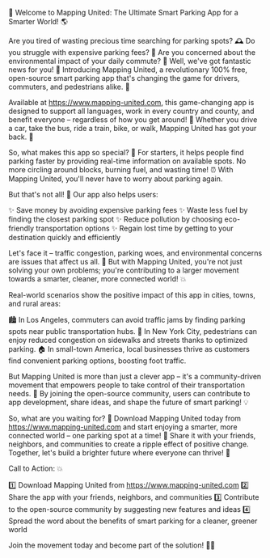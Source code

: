 🎉 Welcome to Mapping United: The Ultimate Smart Parking App for a Smarter World! 🌎

Are you tired of wasting precious time searching for parking spots? 🕰️ Do you struggle with expensive parking fees? 💸 Are you concerned about the environmental impact of your daily commute? 🌟 Well, we've got fantastic news for you! 🎉 Introducing Mapping United, a revolutionary 100% free, open-source smart parking app that's changing the game for drivers, commuters, and pedestrians alike. 🚀

Available at https://www.mapping-united.com, this game-changing app is designed to support all languages, work in every country and county, and benefit everyone – regardless of how you get around! 🌟 Whether you drive a car, take the bus, ride a train, bike, or walk, Mapping United has got your back. 🙏

So, what makes this app so special? 🔮 For starters, it helps people find parking faster by providing real-time information on available spots. No more circling around blocks, burning fuel, and wasting time! ⏰ With Mapping United, you'll never have to worry about parking again.

But that's not all! 🤔 Our app also helps users:

✨ Save money by avoiding expensive parking fees
✨ Waste less fuel by finding the closest parking spot
✨ Reduce pollution by choosing eco-friendly transportation options
✨ Regain lost time by getting to your destination quickly and efficiently

Let's face it – traffic congestion, parking woes, and environmental concerns are issues that affect us all. 🌊 But with Mapping United, you're not just solving your own problems; you're contributing to a larger movement towards a smarter, cleaner, more connected world! 💥

Real-world scenarios show the positive impact of this app in cities, towns, and rural areas:

🏙️ In Los Angeles, commuters can avoid traffic jams by finding parking spots near public transportation hubs.
🌳 In New York City, pedestrians can enjoy reduced congestion on sidewalks and streets thanks to optimized parking.
🏠 In small-town America, local businesses thrive as customers find convenient parking options, boosting foot traffic.

But Mapping United is more than just a clever app – it's a community-driven movement that empowers people to take control of their transportation needs. 🌟 By joining the open-source community, users can contribute to app development, share ideas, and shape the future of smart parking! 💡

So, what are you waiting for? 🤔 Download Mapping United today from https://www.mapping-united.com and start enjoying a smarter, more connected world – one parking spot at a time! 🚀 Share it with your friends, neighbors, and communities to create a ripple effect of positive change. Together, let's build a brighter future where everyone can thrive! 🌟

Call to Action: 💥

1️⃣ Download Mapping United from https://www.mapping-united.com
2️⃣ Share the app with your friends, neighbors, and communities
3️⃣ Contribute to the open-source community by suggesting new features and ideas
4️⃣ Spread the word about the benefits of smart parking for a cleaner, greener world

Join the movement today and become part of the solution! 💪🌟